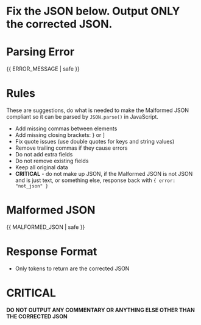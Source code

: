 # Fix the JSON below. Output ONLY the corrected JSON.

# Parsing Error
{{ ERROR_MESSAGE | safe }}

# Rules
These are suggestions, do what is needed to make the Malformed JSON compliant so it can be parsed by `JSON.parse()` in JavaScript.
- Add missing commas between elements
- Add missing closing brackets: } or ]
- Fix quote issues (use double quotes for keys and string values)
- Remove trailing commas if they cause errors
- Do not add extra fields
- Do not remove existing fields
- Keep all original data
- **CRITICAL** - do not make up JSON, if the Malformed JSON is not JSON and is just text, or something else, response back with `{ error: "not_json" }`

# Malformed JSON
{{ MALFORMED_JSON | safe }}

# Response Format
- Only tokens to return are the corrected JSON

# CRITICAL
**DO NOT OUTPUT ANY COMMENTARY OR ANYTHING ELSE OTHER THAN THE CORRECTED JSON**